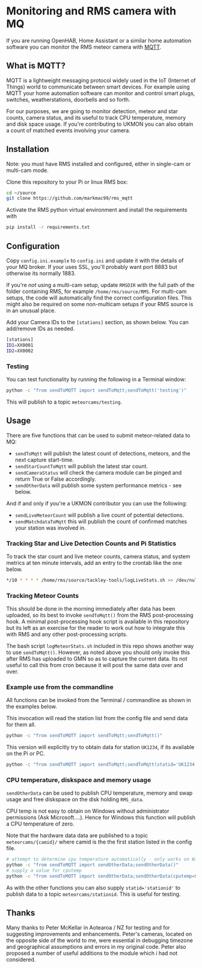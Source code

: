 # Monitoring and RMS camera with MQ 

If you are running OpenHAB, Home Assistant or a similar home automation software you can monitor the RMS meteor camera with [MQTT](https://mqtt.org/).  

## What is MQTT? 
MQTT is a lightweight messaging protocol widely used in the IoT (Internet of Things) world to communicate between smart devices. For example using MQTT your home automation software can monitor and control smart plugs, switches, weatherstations, doorbells and so forth.

For our purposes, we are going to monitor detection, meteor and star counts, camera status, and its useful to track CPU temperature, memory and disk space usage. 
If you're contributing to UKMON you can also obtain a count of matched events involving your camera. 

## Installation
Note: you must have RMS installed and configured, either in single-cam or multi-cam mode. 

Clone this repository to your Pi or linux RMS box:
``` bash
cd ~/source
git clone https://github.com/markmac99/rms_mqtt
```
Activate the RMS python virtual environment and install the requirements with 
``` bash
pip install -r requirements.txt
```

## Configuration
Copy `config.ini.example` to `config.ini` and update it with the details of your MQ broker. If your uses SSL, you'll probably want port 8883 but otherwise its normally 1883.

If you're *not* using a multi-cam setup, update `RMSDIR` with the full path of the folder containing RMS, for example `/home/rms/source/RMS`. For multi-cam setups, the code will automatically find the correct configuration files. This might also be required on some non-multicam setups if your RMS source is in an unusual place. 

Add your Camera IDs to the `[stations]` section, as shown below. You can add/remove IDs as needed. 
``` bash
[stations]
ID1=XX0001
ID2=XX0002
```

### Testing
You can test functionality by running the following in a Terminal window:
``` bash
python -c "from sendToMQTT import sendToMqtt;sendToMqtt('testing')"
```
This will publish to a topic `meteorcams/testing`. 

## Usage

There are five functions that can be used to submit meteor-related data to MQ:

* `sendToMqtt` will publish the latest count of detections, meteors, and the next capture start-time. 
* `sendStarCountToMqtt` will publish the latest star count. 
* `sendCameraStatus` will check the camera module can be pinged and return True or False accordingly. 
* `sendOtherData` will publish some system performance metrics - see below. 

And if and only if you're a UKMON contributor you can use the following: 
* `sendLiveMeteorCount` will publish a live count of potential detections.  
* `sendMatchdataToMqtt` this will publish the count of confirmed matches your station was involved in. 

### Tracking Star and Live Detection Counts and Pi Statistics
To track the star count and live meteor counts, camera status, and system metrics at ten minute intervals, add an entry to the crontab like the one below. 

```bash
*/10 * * * * /home/rms/source/tackley-tools/logLiveStats.sh >> /dev/null 2>&1
```

### Tracking Meteor Counts
This should be done in the morning immediately after data has been uploaded, so its best to invoke `sendToMqtt()` from the RMS post-processing hook. A minimal post-processing hook script is available in this repository but its left as an exercise for the reader to work out how to integrate this with RMS and any other post-processing scripts. 

The bash script `logMeteorStats.sh` included in this repo shows another way to use `sendToMqtt()`. However, as noted above you should only invoke this after RMS has uploaded to GMN so as to capture the current data. Its not useful to call this from cron because it will post the same data over and over.

### Example use from the commandline
All functions can be invoked from the Terminal / commandline as shown in the examples below. 

This invocation will read the station list from the config file and send data for them all.
``` bash
python -c "from sendToMQTT import sendToMqtt;sendToMqtt()"
```
This version will explicitly try to obtain data for station `UK1234`, if its available on the Pi or PC. 
``` bash
python -c "from sendToMQTT import sendToMqtt;sendToMqtt(statid='UK1234')"
```

### CPU temperature, diskspace and memory usage
`sendOtherData` can be used to publish CPU temperature, memory and swap usage and free diskspace on the disk holding `RMS_data`. 

CPU  temp is not easy to obtain on Windows without 
administrator permissions (Ask Microsoft....). Hence for Windows this function will publish a CPU temperature of zero. 

Note that the hardware data data are published to a topic `meteorcams/{camid}/` where camid is the the first station listed in the config file. 

``` bash
# attempt to determine cpu temperature automatically - only works on Windows
python -c "from sendToMQTT import sendOtherData;sendOtherData()"
# supply a value for cputemp
python -c "from sendToMQTT import sendOtherData;sendOtherData(cputemp=$cputemp)"
```

As with the other functions you can also supply `statid='stationid'` to publish data to a topic `meteorcams/stationid`. This is useful for testing. 

## Thanks
Many thanks to Peter McKellar in Aotearoa / NZ for testing and for suggesting improvements and enhancements. Peter's cameras, located on the opposite side of the world to me, were essential in debugging timezone and geographical assumptions and errors in my original code. Peter also proposed a number of useful additions to the module which i had not considered. 